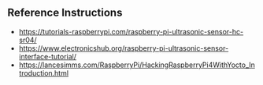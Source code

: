 ## Reference Instructions
* https://tutorials-raspberrypi.com/raspberry-pi-ultrasonic-sensor-hc-sr04/
* https://www.electronicshub.org/raspberry-pi-ultrasonic-sensor-interface-tutorial/
* https://lancesimms.com/RaspberryPi/HackingRaspberryPi4WithYocto_Introduction.html